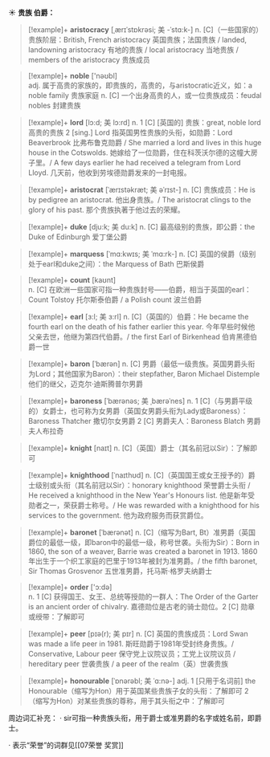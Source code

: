 ☀ <span class="category">**贵族 伯爵：**</span>
>[!example]+ <span class="vocabulary">**aristocracy**</span> [ˌærɪˈstɒkrəsi; 美 -ˈstɑ:k-]
> <span class="definition">n. [C]（一些国家的）贵族阶层：</span>British, French aristocracy 英国贵族；法国贵族 / landed, landowning aristocracy 有地的贵族 / local aristocracy 当地贵族 / members of the aristocracy 贵族成员

>[!example]+ <span class="vocabulary">**noble**</span> ['nəʊbl]  
> <span class="definition">adj. 属于高贵的家族的，即贵族的，高贵的，与aristocratic近义，如：</span>a noble family 贵族家庭 <span class="definition">n. [C] 一个出身高贵的人，或一位贵族成员：</span>feudal nobles 封建贵族
           
>[!example]+ <span class="vocabulary">**lord**</span> [lɔ:d; 美 lɔ:rd]
> <span class="definition">n. 1 [C] [英国的] 贵族：</span>great, noble lord 高贵的贵族 <span class="definition">2 [sing.] Lord 指英国男性贵族的头衔，如勋爵：</span>Lord Beaverbrook 比弗布鲁克勋爵 / She married a lord and lives in this huge house in the Cotswolds. 她嫁给了一位勋爵，住在科茨沃尔德的这幢大房子里。/ A few days earlier he had received a telegram from Lord Lloyd. 几天前，他收到劳埃德勋爵发来的一封电报。           

>[!example]+ <span class="vocabulary">**aristocrat**</span> [ˈærɪstəkræt; 美 əˈrɪst-]
> <span class="definition">n. [C] 贵族成员：</span>He is by pedigree an aristocrat. 他出身贵族。/ The aristocrat clings to the glory of his past. 那个贵族执著于他过去的荣耀。
           
>[!example]+ <span class="vocabulary">**duke**</span> [dju:k; 美 du:k]
> <span class="definition">n. [C] 最高级别的贵族，即公爵：</span>the Duke of Edinburgh 爱丁堡公爵
           
>[!example]+ <span class="vocabulary">**marquess**</span> [ˈmɑ:kwɪs; 美 ˈmɑ:rk-]
> <span class="definition">n. [C] 英国的侯爵（级别处于earl和duke之间）：</span>the Marquess of Bath 巴斯侯爵

>[!example]+ <span class="vocabulary">**count**</span> [kaʊnt]  
> <span class="definition">n. [C] 在欧洲一些国家可指一种贵族封号——伯爵，相当于英国的earl：</span>Count Tolstoy 托尔斯泰伯爵 / a Polish count 波兰伯爵
            
>[!example]+ <span class="vocabulary">**earl**</span> [ɜ:l; 美 ɜ:rl]
> <span class="definition">n. [C]（英国的）伯爵：</span>He became the fourth earl on the death of his father earlier this year. 今年早些时候他父亲去世，他继为第四代伯爵。/ the first Earl of Birkenhead 伯肯黑德伯爵一世          

>[!example]+ <span class="vocabulary">**baron**</span> [ˈbærən]
> <span class="definition">n. [C] 男爵（最低一级贵族。英国男爵头衔为Lord；其他国家为Baron）：</span>their stepfather, Baron Michael Distemple 他们的继父，迈克尔·迪斯腾普尔男爵

>[!example]+ <span class="vocabulary">**baroness**</span> [ˈbærənəs; 美 ˌbærəˈnes]
> <span class="definition">n. 1 [C]（与男爵平级的）女爵士，也可称为女男爵（英国女男爵头衔为Lady或Baroness）：</span>Baroness Thatcher 撒切尔女男爵 <span class="definition">2 [C] 男爵夫人：</span>Baroness Blatch 男爵夫人布拉奇
           
>[!example]+ <span class="vocabulary">**knight**</span> [naɪt]
> <span class="definition">n. [C]（英国）爵士（其名前冠以Sir）：</span>了解即可
            
>[!example]+ <span class="vocabulary">**knighthood**</span> [ˈnaɪthʊd]
> <span class="definition">n. [C]（英国国王或女王授予的）爵士级别或头衔（其名前冠以Sir）：</span>honorary knighthood 荣誉爵士头衔 / He received a knighthood in the New Year's Honours list. 他是新年受勋者之一，荣获爵士称号。/ He was rewarded with a knighthood for his services to the government. 他为政府服务而获赏爵位。

>[!example]+ <span class="vocabulary">**baronet**</span> [ˈbærənət]
> <span class="definition">n. [C]（缩写为Bart, Bt）准男爵（英国爵位的最低一级，即baron中的最低一级，称号世袭。头衔为Sir）：</span>Born in 1860, the son of a weaver, Barrie was created a baronet in 1913. 1860年出生于一个织工家庭的巴里于1913年被封为准男爵。/ the fifth baronet, Sir Thomas Grosvenor 五世准男爵，托马斯·格罗夫纳爵士

>[!example]+ <span class="vocabulary">**order**</span> ['ɔ:də]  
> <span class="definition">n. 1 [C] 获得国王、女王、总统等授勋的一群人：</span>The Order of the Garter is an ancient order of chivalry. 嘉德勋位是古老的骑士勋位。<span class="definition">2 [C] 勋章或绶带：</span>了解即可
           
>[!example]+ <span class="vocabulary">**peer**</span> [pɪə(r); 美 pɪr]
> <span class="definition">n. [C] 英国的贵族成员：</span>Lord Swan was made a life peer in 1981. 斯旺勋爵于1981年受封终身贵族。/ Conservative, Labour peer 保守党上议院议员；工党上议院议员 / hereditary peer 世袭贵族 / a peer of the realm（英）世袭贵族
           
>[!example]+ <span class="vocabulary">**honourable**</span> [ˈɒnərəbl; 美 ˈɑ:nə-]
> <span class="definition">adj. 1 [只用于名词前] the Honourable（缩写为Hon）用于英国某些贵族子女的头衔：</span>了解即可 <span class="definition">2（缩写为Hon）对某些贵族的尊称，用于其头衔之中：</span>了解即可

周边词汇补充：
· sir可指一种贵族头衔，用于爵士或准男爵的名字或姓名前，即爵士。

· 表示“荣誉”的词群见[[07荣誉 奖赏]]
